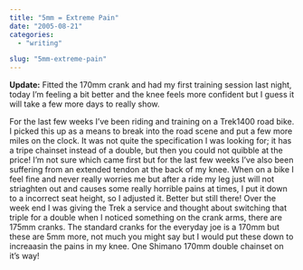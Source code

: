 ```yaml
---
title: "5mm = Extreme Pain"
date: "2005-08-21"
categories: 
  - "writing"

slug: "5mm-extreme-pain"
---
```


**Update:** Fitted the 170mm crank and had my first training session last night, today I’m feeling a bit better and the knee feels more confident but I guess it will take a few more days to really show.

For the last few weeks I’ve been riding and training on a Trek1400 road bike. I picked this up as a means to break into the road scene and put a few more miles on the clock. It was not quite the specification I was looking for; it has a tripe chainset instead of a double, but then you could not quibble at the price! I’m not sure which came first but for the last few weeks I’ve also been suffering from an extended tendon at the back of my knee. When on a bike I feel fine and never really worries me but after a ride my leg just will not striaghten out and causes some really horrible pains at times, I put it down to a incorrect seat height, so I adjusted it. Better but still there! Over the week end I was giving the Trek a service and thought about switching that triple for a double when I noticed something on the crank arms, there are 175mm cranks. The standard cranks for the everyday joe is a 170mm but these are 5mm more, not much you might say but I would put these down to increaasin the pains in my knee. One Shimano 170mm double chainset on it’s way!
